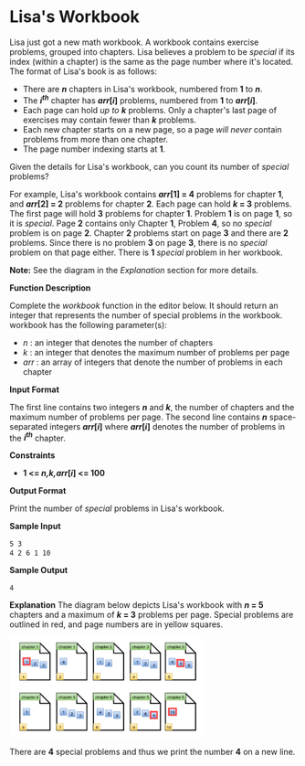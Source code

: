 # Lisa's Workbook

Lisa just got a new math workbook. A workbook contains exercise problems, grouped into chapters. Lisa believes a problem to be _special_ if its index (within a chapter) is the same as the page number where it's located. The format of Lisa's book is as follows:

- There are ***n*** chapters in Lisa's workbook, numbered from **1** to ***n***.
- The ***i<sup>th</sup>*** chapter has ***arr*[*i*]** problems, numbered from **1** to ***arr*[*i*]**.
- Each page can hold _up to_ ***k*** problems. Only a chapter's last page of exercises may contain fewer than ***k*** problems.
- Each new chapter starts on a new page, so a page _will never_ contain problems from more than one chapter.
- The page number indexing starts at **1**.

Given the details for Lisa's workbook, can you count its number of _special_ problems?

For example, Lisa's workbook contains ***arr*[1] = 4** problems for chapter **1**, and ***arr*[2] = 2** problems for chapter **2**. Each page can hold ***k* = 3** problems. The first page will hold **3** problems for chapter **1**. Problem **1** is on page **1**, so it is _special_. Page **2** contains only Chapter **1**, Problem **4**, so no _special_ problem is on page **2**. Chapter **2** problems start on page **3** and there are **2** problems. Since there is no problem **3** on page **3**, there is no _special_ problem on that page either. There is **1** _special_ problem in her workbook.

**Note:** See the diagram in the _Explanation_ section for more details.

**Function Description**

Complete the _workbook_ function in the editor below. It should return an integer that represents the number of special problems in the workbook.
workbook has the following parameter(s):

- _n_ : an integer that denotes the number of chapters
- _k_ : an integer that denotes the maximum number of problems per page
- _arr_ : an array of integers that denote the number of problems in each chapter

**Input Format**

The first line contains two integers ***n*** and ***k***, the number of chapters and the maximum number of problems per page. The second line contains ***n*** space-separated integers ***arr*[*i*]** where ***arr*[*i*]** denotes the number of problems in the ***i<sup>th</sup>*** chapter.

**Constraints**

- **1 <= *n,k,arr*[*i*] <= 100**

**Output Format**

Print the number of _special_ problems in Lisa's workbook.

**Sample Input**

```
5 3 
4 2 6 1 10
```

**Sample Output**

```
4
```

**Explanation**
The diagram below depicts Lisa's workbook with ***n* = 5** chapters and a maximum of ***k* = 3** problems per page. Special problems are outlined in red, and page numbers are in yellow squares.

<img src="images\Image1.png" style="zoom: 67%;" />

There are **4** special problems and thus we print the number **4** on a new line.
